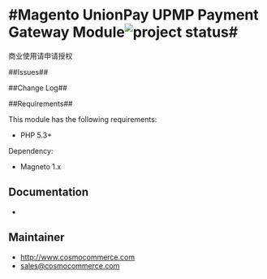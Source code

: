 #Magento UnionPay UPMP Payment Gateway Module![project status](http://stillmaintained.com/sidealice/aliyun-paas.png)#
==============

商业使用请申请授权

##Issues##



##Change Log##

##Requirements##

This module has the following requirements:

 - PHP 5.3+

Dependency:

 - Magneto 1.x



## Documentation ##

 - 
 
## Maintainer ##

 - http://www.cosmocommerce.com
 - sales@cosmocommerce.com
